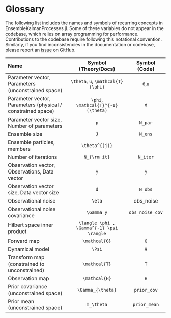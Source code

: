 # Glossary

The following list includes the names and symbols of recurring concepts in
EnsembleKalmanProcesses.jl. Some of these variables do not appear in the codebase,
which relies on array programming for performance.  Contributions to the codebase
require following this notational convention. Similarly, if you find inconsistencies
in the documentation or codebase, please report an [issue](https://github.com/CliMA/EnsembleKalmanProcesses.jl/issues)
on GitHub.

| Name        | Symbol (Theory/Docs) | Symbol (Code)    |
| :---        |    :----:            |    :----:     |
| Parameter vector, Parameters (unconstrained space) | ``\theta``, ``u``, ``\mathcal{T}(\phi)``  | `θ`,`u` |
| Parameter vector, Parameters (physical / constrained space) | ``\phi``, ``\mathcal{T}^{-1}(\theta)``  | `ϕ`|
| Parameter vector size, Number of parameters  | ``p``  | `N_par` |
| Ensemble size  | ``J``  | `N_ens` |
| Ensemble particles, members  | ``\theta^{(j)}``  | |
| Number of iterations  | ``N_{\rm it}``  | `N_iter` |
| Observation vector, Observations, Data vector  | ``y``  | `y` |
| Observation vector size, Data vector size  | ``d``  | `N_obs` |
| Observational noise | ``\eta``  | obs_noise |
| Observational noise covariance | ``\Gamma_y``  | `obs_noise_cov` |
| Hilbert space inner product | ``\langle \phi , \Gamma^{-1} \psi \rangle`` | |
| Forward map | ``\mathcal{G}``  | `G` |
| Dynamical model | ``\Psi``  | `Ψ` |
| Transform map (constrained to unconstrained) | ``\mathcal{T}``  | `T` |
| Observation map | ``\mathcal{H}``  | `H` |
| Prior covariance (unconstrained space) | ``\Gamma_{\theta}``  | `prior_cov` |
| Prior mean (unconstrained space) | ``m_\theta``  | `prior_mean` |
